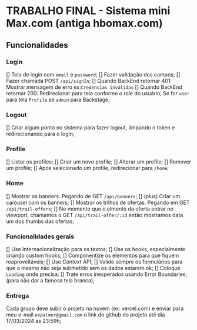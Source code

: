 # TRABALHO FINAL - Sistema mini Max.com (antiga hbomax.com)

## Funcionalidades

### Login

[] Tela de login com `email` e `password`;
[] Fazer validação dos campos;
[] Fazer chamada POST `/api/signIn`;
[] Quando BackEnd retornar 401: Mostrar mensagem de erro ex:`Credencias inválidas`
[] Quando BackEnd retornar 200: Redirecionar para tela conforme o role do usuário;
Se for `user` para tela `Profile` se `admin` para Backstage;

### Logout

[] Criar algum ponto no sistema para fazer logout, limpando o token e redirecionando para o login;

### Profile

[] Listar os profiles;
[] Criar um novo profile;
[] Alterar um profile;
[] Remover um profile;
[] Apos selecionado um profile, redirecionar para `/home`;

### Home

[] Mostrar os banners. Pegando de GET `/api/banners`;
[] (plus) Criar um carousel com os banners;
[] Mostrar os trilhos de ofertas. Pegando em GET `/api/trail-offers`;
[] No momento que o elmento da oferta entrar no viewport, chamamos o GET `/api/trail-offer/:id` então mostramos data um dos thumbs das ofertas;

### Funcionalidades gerais

[] Use Internacionalização para os textos;
[] Use os hooks, especialmente criando custom hooks;
[] Componentize os elementos para que fiquem reaproveitáveis;
[] Use Context API;
[] Valide sempre os formulários para que o mesmo não seja submetido sem os dados estarem ok;
[] Coloque `Loading` onde precisa;
[] Trate erros inesperados usando Error Boundaries; (para não dar a famosa tela branca);

### Entrega

Cada grupo deve subir o projeto na nuvem (ex: vercel.com) e enviar para meu e-mail `expalmer@gmail.com` o link do github do projeto até dia 17/03/2024 as 23:59h;
